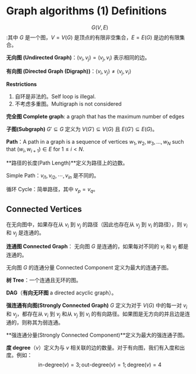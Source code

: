 # Graph algorithms (1) Definitions

$$ G(V, E) $$:其中 $G$ 是一个图，$V = V(G)$ 是顶点的有限非空集合，$E = E(G)$ 是边的有限集合。


**无向图 (Undirected Graph)**：$( v_i, v_j )  = ( v_j, v_i )$ 表示相同的边。

**有向图 (Directed Graph (Digraph))**：$\langle v_i, v_j \rangle \neq \langle v_j, v_i \rangle$

**Restrictions**

1. 自环是非法的。Self loop is illegal.
2. 不考虑多重图。Multigraph is not considered

**完全图 Complete graph**:  a graph that has the maximum number of edges

**子图(Subgraph)** $G' \subseteq G$ 定义为 $V(G') \subseteq V(G)$ 且 $E(G') \subseteq E(G)$。

**Path**：A path in a graph is a sequence of vertices $w_1, w_2, w_3, \ldots, w_N$ such that $(w_i, w_{i + 1}) \in E$ for $1 \leq i < N$.

**路径的长度(Path Length)**定义为路径上的边数。

Simple Path：$v_{i1}, v_{i2}, \cdots, v_{in}$ 是不同的。

循环 Cycle：简单路径，其中 $v_p = v_q$。

## Connected Vertices
在无向图中，如果存在从 $v_i$ 到 $v_j$ 的路径（因此也存在从 $v_j$ 到 $v_i$ 的路径），则 $v_i$ 和 $v_j$ 是连通的。

**连通图 Connected Graph**： 无向图 $G$ 是连通的，如果每对不同的 $v_i$ 和 $v_j$ 都是连通的。

无向图 $G$ 的连通分量 Connected Component 定义为最大的连通子图。

**树 Tree**：一个连通且无环的图。

**DAG**（**有向无环图** a directed acyclic graph）。

**强连通有向图(Strongly Connected Graph)** $G$ 定义为对于 $V(G)$ 中的每一对 $v_i$ 和 $v_j$，都存在从 $v_i$ 到 $v_j$ 和从 $v_j$ 到 $v_i$ 的有向路径。如果图是无方向的并且边是连通的，则称其为弱连通。

**强连通分量(Strongly Connected Component)**定义为最大的强连通子图。

**度 degree**（$v$）定义为与 $v$ 相关联的边的数量。对于有向图，我们有入度和出度。例如：
$$ \text{in-degree}(v) = 3; \text{out-degree}(v) = 1; \text{degree}(v) = 4 $$
